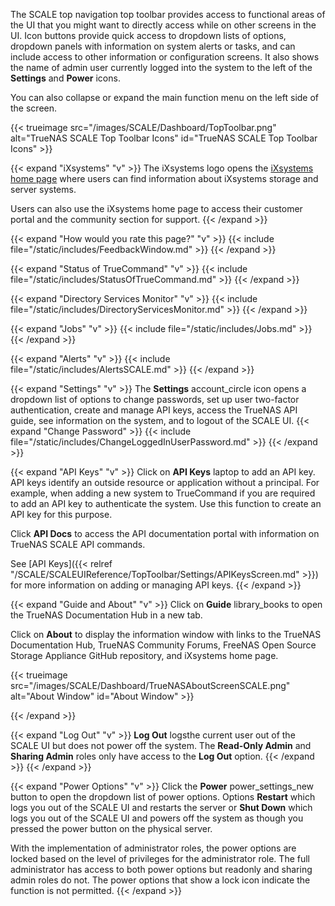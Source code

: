 &NewLine;

The SCALE top navigation top toolbar provides access to functional areas of the UI that you might want to directly access while on other screens in the UI.
Icon buttons provide quick access to dropdown lists of options, dropdown panels with information on system alerts or tasks, and can include access to other information or configuration screens.
It also shows the name of admin user currently logged into the system to the left of the **Settings** and **Power** icons.

You can also collapse or expand the main function menu on the left side of the screen.

{{< trueimage src="/images/SCALE/Dashboard/TopToolbar.png" alt="TrueNAS SCALE Top Toolbar Icons" id="TrueNAS SCALE Top Toolbar Icons" >}}

{{< expand "iXsystems" "v" >}}
The iXsystems logo opens the [iXsystems home page](https://www.ixsystems.com/) where users can find information about iXsystems storage and server systems.

Users can also use the iXsystems home page to access their customer portal and the community section for support.
{{< /expand >}}

{{< expand "How would you rate this page?" "v" >}}
{{< include file="/static/includes/FeedbackWindow.md" >}}
{{< /expand >}}

{{< expand "Status of TrueCommand" "v" >}}
{{< include file="/static/includes/StatusOfTrueCommand.md" >}}
{{< /expand >}}

{{< expand "Directory Services Monitor" "v" >}}
{{< include file="/static/includes/DirectoryServicesMonitor.md" >}}
{{< /expand >}}

{{< expand "Jobs" "v" >}}
{{< include file="/static/includes/Jobs.md" >}}
{{< /expand >}}

{{< expand "Alerts" "v" >}}
{{< include file="/static/includes/AlertsSCALE.md" >}}
{{< /expand >}}

{{< expand "Settings" "v" >}}
The **Settings** <span class="material-icons">account_circle</span> icon opens a dropdown list of options to change passwords, set up user two-factor authentication, create and manage API keys, access the TrueNAS API guide, see information on the system, and to logout of the SCALE UI.
{{< expand "Change Password" >}}
{{< include file="/static/includes/ChangeLoggedInUserPassword.md" >}}
{{< /expand >}}

{{< expand "API Keys" "v" >}}
Click on **API Keys** <span class="material-icons">laptop</span> to add an API key.
API keys identify an outside resource or application without a principal.
For example, when adding a new system to TrueCommand if you are required to add an API key to authenticate the system.
Use this function to create an API key for this purpose.

Click **API Docs** to access the API documentation portal with information on TrueNAS SCALE API commands.

See [API Keys]({{< relref "/SCALE/SCALEUIReference/TopToolbar/Settings/APIKeysScreen.md" >}}) for more information on adding or managing API keys.
{{< /expand >}}

{{< expand "Guide and About" "v" >}}
Click on **Guide** <span class="material-icons">library_books</span> to open the TrueNAS Documentation Hub in a new tab.

Click on **About** <span class="iconify" data-icon="ant-design:info-circle-outlined"></span> to display the information window with links to the TrueNAS Documentation Hub, TrueNAS Community Forums, FreeNAS Open Source Storage Appliance GitHub repository, and iXsystems home page.

{{< trueimage src="/images/SCALE/Dashboard/TrueNASAboutScreenSCALE.png" alt="About Window" id="About Window" >}}

{{< /expand >}}

{{< expand "Log Out" "v" >}}
**Log Out** logsthe current user out of the SCALE UI but does not power off the system. 
The **Read-Only Admin** and **Sharing Admin** roles only have access to the **Log Out** option.
{{< /expand >}}
{{< /expand >}}

{{< expand "Power Options" "v" >}}
Click the **Power** <span class="material-icons">power_settings_new</span> button to open the dropdown list of power options.
Options **Restart** which logs you out of the SCALE UI and restarts the server or **Shut Down** which logs you out of the SCALE UI and powers off the system as though you pressed the power button on the physical server.

With the implementation of administrator roles, the power options are locked based on the level of privileges for the administrator role.
The full administrator has access to both power options but readonly and sharing admin roles do not.
The power options that show a lock icon indicate the function is not permitted.
{{< /expand >}}

